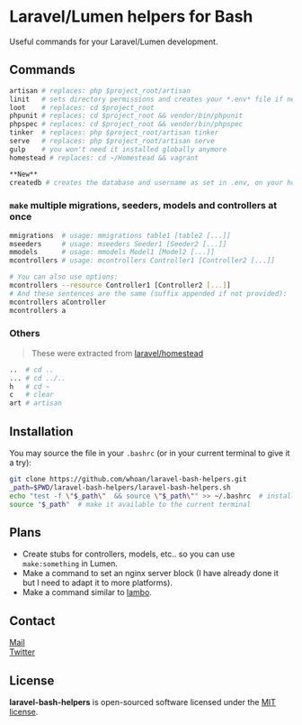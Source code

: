 Laravel/Lumen helpers for Bash
==============================

Useful commands for your Laravel/Lumen development.

## Commands

```bash
artisan # replaces: php $project_root/artisan
linit   # sets directory permissions and creates your *.env* file if necessary
loot    # replaces: cd $project_root
phpunit # replaces: cd $project_root && vendor/bin/phpunit
phpspec # replaces: cd $project_root && vendor/bin/phpspec
tinker  # replaces: php $project_root/artisan tinker
serve   # replaces: php $project_root/artisan serve
gulp    # you won't need it installed globally anymore
homestead # replaces: cd ~/Homestead && vagrant

**New**
createdb # creates the database and username as set in .env, on your host
```

### `make` multiple migrations, seeders, models and controllers at once

```bash
mmigrations  # usage: mmigrations table1 [table2 [...]]
mseeders     # usage: mseeders Seeder1 [Seeder2 [...]]
mmodels      # usage: mmodels Model1 [Model2 [...]]
mcontrollers # usage: mcontrollers Controller1 [Controller2 [...]]

# You can also use options:
mcontrollers --resource Controller1 [Controller2 [...]]
# And these sentences are the same (suffix appended if not provided):
mcontrollers aController
mcontrollers a
```

### Others

> These were extracted from [laravel/homestead][laravel-homestead]

```bash
..  # cd ..
... # cd ../..
h   # cd ~
c   # clear
art # artisan
```

## Installation

You may source the file in your `.bashrc` (or in your current terminal to give it a try):

```bash
git clone https://github.com/whoan/laravel-bash-helpers.git
_path=$PWD/laravel-bash-helpers/laravel-bash-helpers.sh
echo "test -f \"$_path\"  && source \"$_path\"" >> ~/.bashrc  # install it in your .bashrc
source "$_path"  # make it available to the current terminal
```

## Plans

- Create stubs for controllers, models, etc.. so you can use `make:something` in Lumen.
- Make a command to set an nginx server block (I have already done it but I need to adapt it to more platforms).
- Make a command similar to [lambo][lambo].

## Contact

[Mail][mail]  
[Twitter][twitter]

## License

**laravel-bash-helpers** is open-sourced software licensed under the [MIT license](http://opensource.org/licenses/MIT).

[lambo]: https://github.com/tightenco/lambo
[mail]: mailto:juaneabadie@gmail.com
[twitter]: https://twitter.com/_whoan_
[laravel-homestead]: https://github.com/laravel/homestead
